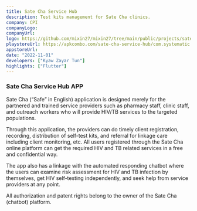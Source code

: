 ```yaml
---
title: Sate Cha Service Hub
description: Test kits management for Sate Cha clinics.
company: CPI
companyLogo:
companyUrl:
logo: https://github.com/mixin27/mixin27/tree/main/public/projects/sate-cha-service-hub.png
playstoreUrl: https://apkcombo.com/sate-cha-service-hub/com.systematic.cpi
appstoreUrl:
date: "2022-11-01"
developers: ["Kyaw Zayar Tun"]
highlights: ["Flutter"]
---
```


<h3>Sate Cha Service Hub APP</h3>

Sate Cha (“Safe” in English) application is designed merely for the partnered and trained service providers such as pharmacy staff, clinic staff, and outreach workers who will provide HIV/TB services to the targeted populations.

Through this application, the providers can do timely client registration, recording, distribution of self-test kits, and referral for linkage care including client monitoring, etc. All users registered through the Sate Cha online platform can get the required HIV and TB related services in a free and confidential way.

The app also has a linkage with the automated responding chatbot where the users can examine risk assessment for HIV and TB infection by themselves, get HIV self-testing independently, and seek help from service providers at any point.

All authorization and patent rights belong to the owner of the Sate Cha (chatbot) platform.
